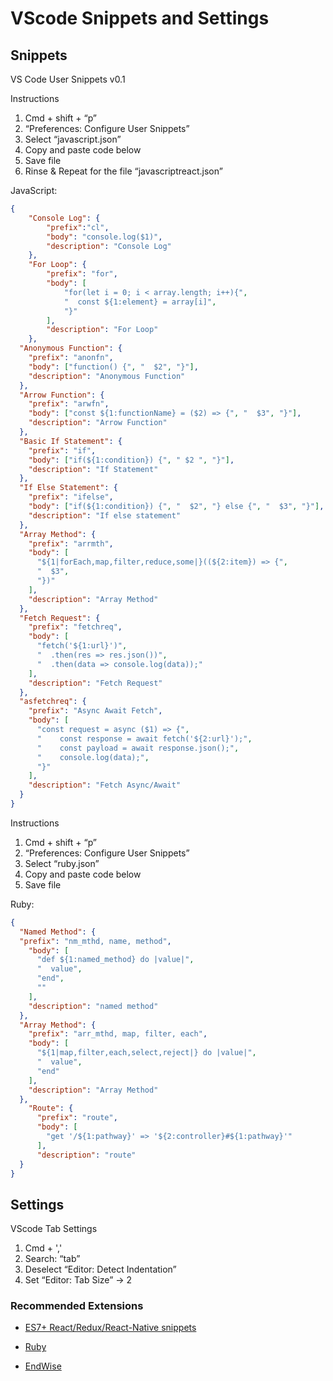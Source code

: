 # VScode Snippets and Settings

## Snippets
VS Code User Snippets v0.1

Instructions
1. Cmd + shift + “p”
2. “Preferences: Configure User Snippets”
3. Select “javascript.json”
4. Copy and paste code below
5. Save file
6. Rinse & Repeat for the file “javascriptreact.json”

JavaScript:
```json
{
	"Console Log": {
		"prefix":"cl",
		"body": "console.log($1)",
		"description": "Console Log"
	},  
	"For Loop": {
		"prefix": "for", 
		"body": [
			"for(let i = 0; i < array.length; i++){",
			"  const ${1:element} = array[i]",
			"}"
		],
		"description": "For Loop"
	},
  "Anonymous Function": {
    "prefix": "anonfn",
    "body": ["function() {", "  $2", "}"],
    "description": "Anonymous Function"
  },
  "Arrow Function": {
    "prefix": "arwfn",
    "body": ["const ${1:functionName} = ($2) => {", "  $3", "}"],
    "description": "Arrow Function"
  },
  "Basic If Statement": {
    "prefix": "if",
    "body": ["if(${1:condition}) {", " $2 ", "}"],
    "description": "If Statement"
  },
  "If Else Statement": {
    "prefix": "ifelse",
    "body": ["if(${1:condition}) {", "  $2", "} else {", "  $3", "}"],
    "description": "If else statement"
  },
  "Array Method": {
    "prefix": "arrmth",
    "body": [
      "${1|forEach,map,filter,reduce,some|}((${2:item}) => {",
      "  $3",
      "})"
    ],
    "description": "Array Method"
  },
  "Fetch Request": {
    "prefix": "fetchreq",
    "body": [
      "fetch('${1:url}')",
      "  .then(res => res.json())",
      "  .then(data => console.log(data));"
    ],
    "description": "Fetch Request"
  },
  "asfetchreq": {
    "prefix": "Async Await Fetch",
    "body": [
      "const request = async ($1) => {",
      "    const response = await fetch('${2:url}');",
      "    const payload = await response.json();",
      "    console.log(data);",
      "}"
    ],
    "description": "Fetch Async/Await"
  }
}
```

Instructions
1. Cmd + shift + “p”
2. “Preferences: Configure User Snippets”
3. Select “ruby.json”
4. Copy and paste code below
5. Save file

Ruby: 
```json
{
  "Named Method": {
  "prefix": "nm_mthd, name, method",
    "body": [
      "def ${1:named_method} do |value|",
      "  value",
      "end",
      ""
    ],
    "description": "named method"
  },
  "Array Method": {
    "prefix": "arr_mthd, map, filter, each",
    "body": [
      "${1|map,filter,each,select,reject|} do |value|",
      "  value",
      "end"
    ],
    "description": "Array Method"
  },
    "Route": {
      "prefix": "route",
      "body": [
        "get '/${1:pathway}' => '${2:controller}#${1:pathway}'"
      ],
      "description": "route"
  }
}
```

## Settings 
VScode Tab Settings
1. Cmd + ','
2. Search: “tab”
3. Deselect “Editor: Detect Indentation”
4. Set “Editor: Tab Size” -> 2

### Recommended Extensions
- [ES7+ React/Redux/React-Native snippets](https://marketplace.visualstudio.com/items?itemName=dsznajder.es7-react-js-snippets)

- [Ruby](https://marketplace.visualstudio.com/items?itemName=rebornix.Ruby)

- [EndWise](https://marketplace.visualstudio.com/items?itemName=kaiwood.endwise)
